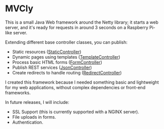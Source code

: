 # MVCly

This is a small Java Web framework around the Netty library; it starts a web server, and it's ready for requests in around 3 seconds on a Raspberry Pi-like server.

Extending different base controller classes, you can publish:

- Static resources ([StaticController](https://github.com/aoguerrero/mvcly/blob/main/src/main/java/onl/andres/mvcly/cntr/StaticController.java))
- Dynamic pages using templates ([TemplateController](https://github.com/aoguerrero/mvcly/blob/main/src/main/java/onl/andres/mvcly/cntr/TemplateController.java))
- Process basic HTML forms ([FormController](https://github.com/aoguerrero/mvcly/blob/main/src/main/java/onl/andres/mvcly/cntr/FormController.java))
- Publish REST services ([JsonController](https://github.com/aoguerrero/mvcly/blob/main/src/main/java/onl/andres/mvcly/cntr/JsonController.java))
- Create redirects to handle routing ([RedirectController](https://github.com/aoguerrero/mvcly/blob/main/src/main/java/onl/andres/mvcly/cntr/RedirectController.java))

I created this framework because I needed something basic and lightweight for my web applications, without complex dependencies or front-end frameworks.

In future releases, I will include:

- SSL Support (this is currently supported with a NGINX server).
- File uploads in forms.
- Authentication.

